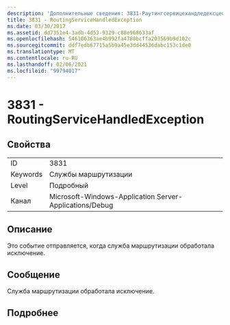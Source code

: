 ```yaml
---
description: 'Дополнительные сведения: 3831-Раутингсервицехандледексцептион'
title: 3831 - RoutingServiceHandledException
ms.date: 03/30/2017
ms.assetid: dd7351e4-3adb-4d53-9329-c88e968633af
ms.openlocfilehash: 546106363ae4b992fa4780bcffa203569b9d102c
ms.sourcegitcommit: ddf7edb67715a5b9a45e3dd44536dabc153c1de0
ms.translationtype: MT
ms.contentlocale: ru-RU
ms.lasthandoff: 02/06/2021
ms.locfileid: "99794017"
---
```

# <a name="3831---routingservicehandledexception"></a>3831 - RoutingServiceHandledException

## <a name="properties"></a>Свойства  
  
|||  
|-|-|  
|ID|3831|  
|Keywords|Службы маршрутизации|  
|Level|Подробный|  
|Канал|Microsoft-Windows-Application Server-Applications/Debug|  
  
## <a name="description"></a>Описание  

 Это событие отправляется, когда служба маршрутизации обработала исключение.  
  
## <a name="message"></a>Сообщение  

 Служба маршрутизации обработала исключение.  
  
## <a name="details"></a>Подробнее

